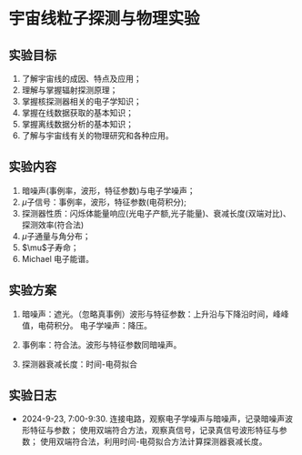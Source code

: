 # 宇宙线粒子探测与物理实验
## 实验目标
1. 了解宇宙线的成因、特点及应用；
2. 理解与掌握辐射探测原理；
3. 掌握核探测器相关的电子学知识；
4. 掌握在线数据获取的基本知识；
5. 掌握离线数据分析的基本知识；
6. 了解与宇宙线有关的物理研究和各种应用。

## 实验内容
1. 暗噪声(事例率，波形，特征参数)与电子学噪声；
2. $\mu$子信号：事例率，波形，特征参数(电荷积分);
3. 探测器性质：闪烁体能量响应(光电子产额,光子能量)、衰减长度(双端对比)、探测效率(符合法)
4. $\mu$子通量与角分布；
5. $\mu\$子寿命；
6. Michael 电子能谱。

## 实验方案
1. 暗噪声：遮光。（忽略真事例）波形与特征参数：上升沿与下降沿时间，峰峰值，电荷积分。
   电子学噪声：降压。
   
2. 事例率：符合法。波形与特征参数同暗噪声。
3. 探测器衰减长度：时间-电荷拟合

## 实验日志
- 2024-9-23, 7:00-9:30.
  连接电路，观察电子学噪声与暗噪声，记录暗噪声波形特征与参数；
  使用双端符合方法，观察真信号，记录真信号波形特征与参数；
  使用双端符合法，利用时间-电荷拟合方法计算探测器衰减长度。

